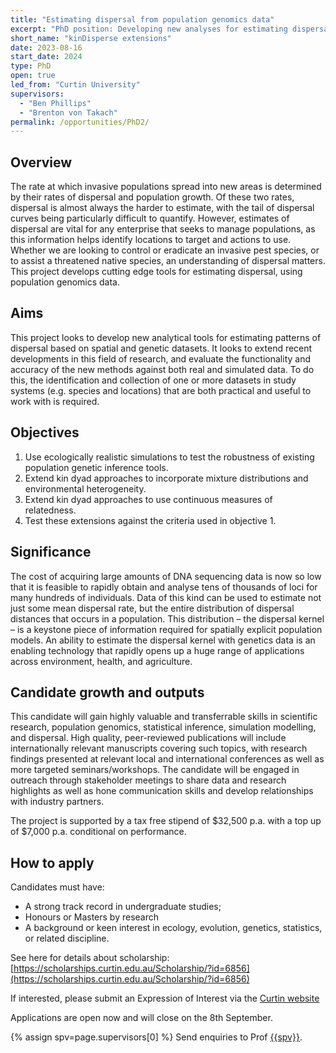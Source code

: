 ```yaml
---
title: "Estimating dispersal from population genomics data"
excerpt: "PhD position: Developing new analyses for estimating dispersal from genomics data"
short_name: "kinDisperse extensions"
date: 2023-08-16
start_date: 2024
type: PhD
open: true
led_from: "Curtin University"
supervisors:
  - "Ben Phillips"
  - "Brenton von Takach"
permalink: /opportunities/PhD2/
---
```


## Overview

The rate at which invasive populations spread into new areas is determined by their rates of dispersal and population growth.  Of these two rates, dispersal is almost always the harder to estimate, with the tail of dispersal curves being particularly difficult to quantify.  However, estimates of dispersal are vital for any enterprise that seeks to manage populations, as this information helps identify locations to target and actions to use.  Whether we are looking to control or eradicate an invasive pest species, or to assist a threatened native species, an understanding of dispersal matters.  This project develops cutting edge tools for estimating dispersal, using population genomics data.

## Aims

This project looks to develop new analytical tools for estimating patterns of dispersal based on spatial and genetic datasets. It looks to extend recent developments in this field of research, and evaluate the functionality and accuracy of the new methods against both real and simulated data. To do this, the identification and collection of one or more datasets in study systems (e.g. species and locations) that are both practical and useful to work with is required.

## Objectives

1.	Use ecologically realistic simulations to test the robustness of existing population genetic inference tools.
2.	Extend kin dyad approaches to incorporate mixture distributions and environmental heterogeneity.
3.	Extend kin dyad approaches to use continuous measures of relatedness.
4.	Test these extensions against the criteria used in objective 1.


## Significance

The cost of acquiring large amounts of DNA sequencing data is now so low that it is feasible to rapidly obtain and analyse tens of thousands of loci for many hundreds of individuals.  Data of this kind can be used to estimate not just some mean dispersal rate, but the entire distribution of dispersal distances that occurs in a population.  This distribution – the dispersal kernel – is a keystone piece of information required for spatially explicit population models.  An ability to estimate the dispersal kernel with genetics data is an enabling technology that rapidly opens up a huge range of applications across environment, health, and agriculture.

## Candidate growth and outputs

This candidate will gain highly valuable and transferrable skills in scientific research, population genomics, statistical inference, simulation modelling, and dispersal. High quality, peer-reviewed publications will include internationally relevant manuscripts covering such topics, with research findings presented at relevant local and international conferences as well as more targeted seminars/workshops. The candidate will be engaged in outreach through stakeholder meetings to share data and research highlights as well as hone communication skills and develop relationships with industry partners.

The project is supported by a tax free stipend of \$32,500 p.a. with a top up of \$7,000 p.a. conditional on performance.

## How to apply

Candidates must have:

- A strong track record in undergraduate studies;
- Honours or Masters by research
- A background or keen interest in ecology, evolution, genetics, statistics, or related discipline.

See here for details about scholarship:
[https://scholarships.curtin.edu.au/Scholarship/?id=6856](https://scholarships.curtin.edu.au/Scholarship/?id=6856)

If interested, please submit an Expression of Interest via the [Curtin website](https://forms.curtin.edu.au/Produce/Form/External%20Forms/Expression%20of%20Interest%20for%20Higher%20Degree%20by%20Research/)

Applications are open now and will close on the 8th September.

{% assign spv=page.supervisors[0] %}
Send enquiries to Prof <a href="mailto:{{site.data.authors[spv].email}}">{{spv}}</a>.